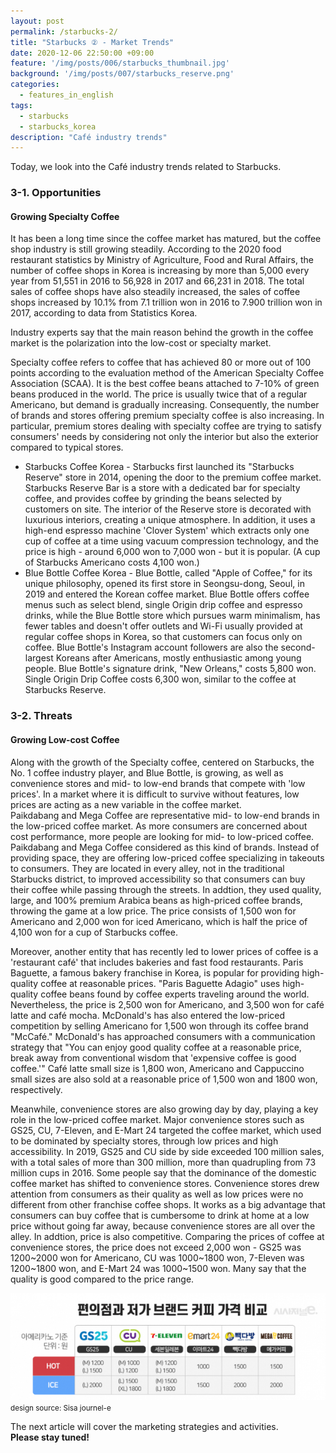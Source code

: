 ```yaml
---
layout: post
permalink: /starbucks-2/
title: "Starbucks ② - Market Trends"
date: 2020-12-06 22:50:00 +09:00
feature: '/img/posts/006/starbucks_thumbnail.jpg'
background: '/img/posts/007/starbucks_reserve.png'
categories:
  - features_in_english
tags:
  - starbucks
  - starbucks_korea
description: "Café industry trends"
---
```


Today, we look into the Café industry trends related to Starbucks.

### 3-1. Opportunities

#### Growing Specialty Coffee
It has been a long time since the coffee market has matured, but the coffee shop industry is still growing steadily. According to the 2020 food restaurant statistics by Ministry of Agriculture, Food and Rural Affairs, the number of coffee shops in Korea is increasing by more than 5,000 every year from 51,551 in 2016 to 56,928 in 2017 and 66,231 in 2018. The total sales of coffee shops have also steadily increased, the sales of coffee shops increased by 10.1% from 7.1 trillion won in 2016 to 7.900 trillion won in 2017, according to data from Statistics Korea.<br>

Industry experts say that the main reason behind the growth in the coffee market is the polarization into the low-cost or specialty market.<br>

Specialty coffee refers to coffee that has achieved 80 or more out of 100 points according to the evaluation method of the American Specialty Coffee Association (SCAA). It is the best coffee beans attached to 7-10% of green beans produced in the world. The price is usually twice that of a regular Americano, but demand is gradually increasing. Consequently, the number of brands and stores offering premium specialty coffee is also increasing. In particular, premium stores dealing with specialty coffee are trying to satisfy consumers' needs by considering not only the interior but also the exterior compared to typical stores.<br>

<ul>
  <li>Starbucks Coffee Korea - Starbucks first launched its "Starbucks Reserve" store in 2014, opening the door to the premium coffee market. Starbucks Reserve Bar is a store with a dedicated bar for specialty coffee, and provides coffee by grinding the beans selected by customers on site. The interior of the Reserve store is decorated with luxurious interiors, creating a unique atmosphere. In addition, it uses a high-end espresso machine 'Clover System' which extracts only one cup of coffee at a time using vacuum compression technology, and the price is high - around 6,000 won to 7,000 won - but it is popular. (A cup of Starbucks Americano costs 4,100 won.)</li>

  <li>Blue Bottle Coffee Korea - Blue Bottle, called "Apple of Coffee," for its unique philosophy, opened its first store in Seongsu-dong, Seoul, in 2019 and entered the Korean coffee market. Blue Bottle offers coffee menus such as select blend, single Origin drip coffee and espresso drinks, while the Blue Bottle store which pursues warm minimalism, has fewer tables and doesn't offer outlets and Wi-Fi usually provided at regular coffee shops in Korea, so that customers can focus only on coffee. Blue Bottle's Instagram account followers are also the second-largest Koreans after Americans, mostly enthusiastic among young people. Blue Bottle's signature drink, "New Orleans," costs 5,800 won. Single Origin Drip Coffee costs 6,300 won, similar to the coffee at Starbucks Reserve.</li>



</ul>

### 3-2. Threats

#### Growing Low-cost Coffee

Along with the growth of the Specialty coffee, centered on Starbucks, the No. 1 coffee industry player, and Blue Bottle, is growing, as well as convenience stores and mid- to low-end brands that compete with 'low prices'. In a market where it is difficult to survive without features, low prices are acting as a new variable in the coffee market.<br>
Paikdabang and Mega Coffee are representative mid- to low-end brands in the low-priced coffee market. As more consumers are concerned about cost performance, more people are looking for mid- to low-priced coffee. Paikdabang and Mega Coffee considered as this kind of brands. Instead of providing space, they are offering low-priced coffee specializing in takeouts to consumers. They are located in every alley, not in the traditional Starbucks district, to improved accessibility so that consumers can buy their coffee while passing through the streets. In addtion, they used quality, large, and 100% premium Arabica beans as high-priced coffee brands, throwing the game at a low price. The price consists of 1,500 won for Americano and 2,000 won for iced Americano, which is half the price of 4,100 won for a cup of Starbucks coffee.<br>

Moreover, another entity that has recently led to lower prices of coffee is a 'restaurant café' that includes bakeries and fast food restaurants. Paris Baguette, a famous bakery franchise in Korea, is popular for providing high-quality coffee at reasonable prices. "Paris Baguette Adagio" uses high-quality coffee beans found by coffee experts traveling around the world. Nevertheless, the price is 2,500 won for Americano, and 3,500 won for café latte and café mocha. McDonald's has also entered the low-priced competition by selling Americano for 1,500 won through its coffee brand "McCafé." McDonald's has approached consumers with a communication strategy that "You can enjoy good quality coffee at a reasonable price, break away from conventional wisdom that 'expensive coffee is good coffee.'" Café latte small size is 1,800 won, Americano and Cappuccino small sizes are also sold at a reasonable price of 1,500 won and 1800 won, respectively.<br>

Meanwhile, convenience stores are also growing day by day, playing a key role in the low-priced coffee market. Major convenience stores such as GS25, CU, 7-Eleven, and E-Mart 24 targeted the coffee market, which used to be dominated by specialty stores, through low prices and high accessibility. In 2019, GS25 and CU side by side exceeded 100 million sales, with a total sales of more than 300 million, more than quadrupling from 73 million cups in 2016. Some people say that the dominance of the domestic coffee market has shifted to convenience stores. Convenience stores drew attention from consumers as their quality as well as low prices were no different from other franchise coffee shops. It works as a big advantage that consumers can buy coffee that is cumbersome to drink at home at a low price without going far away, because convenience stores are all over the alley. In addtion, price is also competitive. Comparing the prices of coffee at convenience stores, the price does not exceed 2,000 won - GS25 was 1200~2000 won for Americano, CU was 1000~1800 won, 7-Eleven was 1200~1800 won, and E-Mart 24 was 1000~1500 won. Many say that the quality is good compared to the price range.<br>

![Coffee price comparison table](/img/posts/007/low-priced_coffee.jpg)
<small>design source: Sisa journel-e</small>


The next article will cover the marketing strategies and activities.<br>
<strong>Please stay tuned!</strong>
